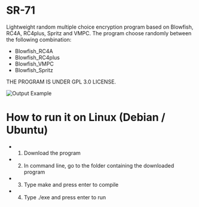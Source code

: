 # SR-71
Lightweight random multiple choice encryption program based on Blowfish, RC4A, RC4plus, Spritz and VMPC. The program choose randomly between the following combination:
  - Blowfish_RC4A
  - Blowfish_RC4plus
  - Blowfish_VMPC
  - Blowfish_Spritz

THE PROGRAM IS UNDER GPL 3.0 LICENSE.

![Output Example](https://github.com/AndryRafam/SR-71/blob/master/SR-71.png)

# How to run it on Linux (Debian / Ubuntu)
- 1) Download the program
- 2) In command line, go to the folder containing the downloaded program
- 3) Type make and press enter to compile
- 4) Type ./exe and press enter to run
